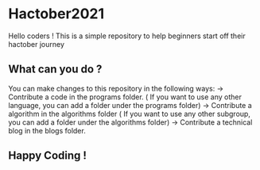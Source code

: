 # Hactober2021

Hello coders !
This is a simple repository to help beginners start off their hactober journey

## What can you do ?
You can make changes to this repository in the following ways:
-> Contribute a code in the programs folder. 
  ( If you want to use any other language, you can add a folder under the programs folder) 
-> Contribute a algorithm in the algorithms folder
  ( If you want to use any other subgroup, you can add a folder under the algorithms folder) 
-> Contribute a technical blog in the blogs folder.
  
## Happy Coding !
